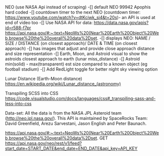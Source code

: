 NEO (use NASA Api instead of scraping)
	-[] default NEO 99942 Apophis hard coded
	-[] countdown timer to the next NEO 
	(countdown timer: https://www.youtube.com/watch?v=dtKciwk_si4&t=20s)- an API is used at end of video too
	-[] Use NASA API for data: 
	https://data.nasa.gov/apis?id=r588-f7pr
	https://api.nasa.gov/#:~:text=NeoWs%20(Near%20Earth%20Object%20Web,browse%20the%20overall%20data%2Dset.
	-[] displays NEO: NAME / SIZE / DISTANCE (on closest approach)/ DATE & TIME (on closest approach)
	-[] has images that adjust and provide close approach distance and size representation
	-[] Earth, Moon, and Astroid visual to show the astroids closest approach to earth (lunar miss_distance)
	-[] Astroid min(solid) - max(transparent) est size compared to a known object (eg football stadium)
	-[] Add RedLight toggle for better night sky viewing option

Lunar Distance (Earth-Moon distance)
https://en.wikipedia.org/wiki/Lunar_distance_(astronomy)


Transpiling SCSS into CSS
	https://code.visualstudio.com/docs/languages/css#_transpiling-sass-and-less-into-css


Data-set: All the data is from the NASA JPL Asteroid team (http://neo.jpl.nasa.gov/).
This API is maintained by SpaceRocks Team: David Greenfield, Arezu Sarvestani, Jason English and Peter Baunach.

https://api.nasa.gov/#:~:text=NeoWs%20(Near%20Earth%20Object%20Web,browse%20the%20overall%20data%2Dset.
GET https://api.nasa.gov/neo/rest/v1/feed?start_date=START_DATE&end_date=END_DATE&api_key=API_KEY